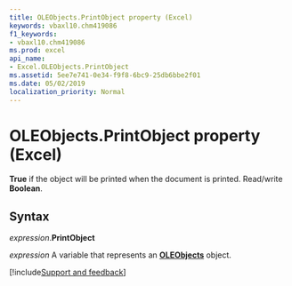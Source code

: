 ```yaml
---
title: OLEObjects.PrintObject property (Excel)
keywords: vbaxl10.chm419086
f1_keywords:
- vbaxl10.chm419086
ms.prod: excel
api_name:
- Excel.OLEObjects.PrintObject
ms.assetid: 5ee7e741-0e34-f9f8-6bc9-25db6bbe2f01
ms.date: 05/02/2019
localization_priority: Normal
---
```



# OLEObjects.PrintObject property (Excel)

**True** if the object will be printed when the document is printed. Read/write **Boolean**.


## Syntax

_expression_.**PrintObject**

_expression_ A variable that represents an **[OLEObjects](Excel.OLEObjects.md)** object.




[!include[Support and feedback](~/includes/feedback-boilerplate.md)]
